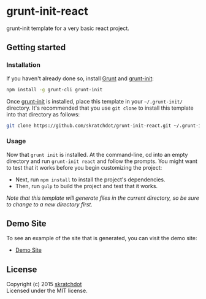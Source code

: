 # grunt-init-react

grunt-init template for a very basic react project.


## Getting started

### Installation

If you haven't already done so, install
[Grunt](https://github.com/gruntjs/grunt) and
[grunt-init](https://github.com/gruntjs/grunt-init):

``` bash
npm install -g grunt-cli grunt-init
```

Once [grunt-init](https://github.com/gruntjs/grunt-init) is installed, place
this template in your `~/.grunt-init/` directory. It's recommended that you
use `git clone` to install this template into that directory as follows:

``` bash
git clone https://github.com/skratchdot/grunt-init-react.git ~/.grunt-init/react
```


### Usage

Now that `grunt init` is installed. At the command-line, cd into an empty
directory and run `grunt-init react` and follow the prompts. You might want to
test that it works before you begin customizing the project:

* Next, run `npm install` to install the project's dependencies.
* Then, run `gulp` to build the project and test that it works.

_Note that this template will generate files in the current directory, so be
sure to change to a new directory first._


## Demo Site

To see an example of the site that is generated, you can visit the demo site:

- [Demo Site](http://projects.skratchdot.com/grunt-init-react/)


## License

Copyright (c) 2015 [skratchdot](http://skratchdot.com/)  
Licensed under the MIT license.
